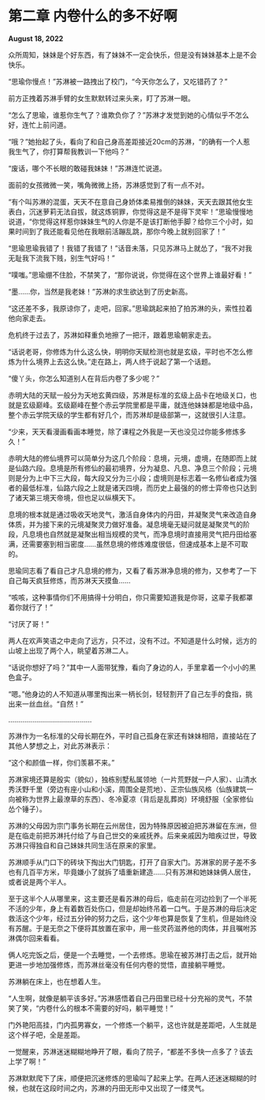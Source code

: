 # 第二章  内卷什么的多不好啊

**August 18, 2022**

众所周知，妹妹是个好东西，有了妹妹不一定会快乐，但是没有妹妹基本上是不会快乐。

“思瑜你慢点！”苏淋被一路拽出了校门，“今天你怎么了，又吃错药了？”

前方正拽着苏淋手臂的女生默默转过来头来，盯了苏淋一眼。

“怎么了思瑜，谁惹你生气了？谁欺负你了？”苏淋才发觉到她的心情似乎不怎么好，连忙上前问道。

“哦？”她抬起了头，看向了和自己身高差距接近20cm的苏淋，“的确有一个人惹我生气了，你打算帮我教训一下他吗？”

“废话，哪个不长眼的敢碰我妹妹！”苏淋连忙说道。

面前的女孩微微一笑，嘴角微微上扬，苏淋感觉到了有一点不对。

“有个叫苏淋的混蛋，天天不在意自己身娇体柔易推倒的妹妹，天天去跟其他女生表白，沉迷萝莉无法自拔，就这炼铜罪，你觉得这是不是得下灵牢！”思瑜慢慢地说道，“你觉得这样惹你妹妹生气的人你是不是该打断他手脚？给你三个小时，如果时间到了我还能看见他在我眼前活蹦乱跳，那你今晚上就别回家了！”

“思瑜思瑜我错了！我错了我错了！”话音未落，只见苏淋马上就怂了，“我不对我无耻我下流我下贱，别生气好吗！”

“噗嗤。”思瑜绷不住脸，不禁笑了，“那你说说，你觉得在这个世界上谁最好看！”

“墨……你，当然是我老妹！”苏淋的求生欲达到了历史新高。

“这还差不多，我原谅你了，走吧，回家。”思瑜跳起来拍了拍苏淋的头，索性拉着他向家走去。

危机终于过去了，苏淋如释重负地擦了一把汗，跟着思瑜朝家走去。

“话说老哥，你修炼为什么这么快，明明你天赋检测也就是玄级，平时也不怎么修炼为什么境界上去这么快。”走在路上，两人终于说起了第一个话题。

“傻丫头，你怎么知道别人在背后内卷了多少呢？”

赤明大陆的天赋一般分为天地玄黄四级，苏淋是标准的玄级上品卡在地级关口，也就是玄级巅峰。玄级巅峰在整个赤云学院里都是平庸，就连他妹妹都是地级中品，整个赤云学院天级的学生都有好几个，而苏淋却是级部第一，这就很引人注意。

“少来，天天看漫画看画本睡觉，除了课程之外我是一天也没见过你能多修炼多久！”

赤明大陆的修仙境界可以简单分为这几个阶段：息境，元境，虚境，在随即而上就是仙路六段。息境是所有修仙的最初境界，分为凝息、凡息、净息三个阶段；元境则是分为上中下三大段，每大段又分为三小段；虚境则是标志着一名修仙者成为强者的最低标准，仙路六段之上就是诸天四境，而历史上最强的的修士弈帝也只达到了诸天第三境天帝境，但也足以纵横天下。

息境的根本就是通过吸收天地灵气，激活自身体内的丹田，并凝聚灵气来改造自身体质，并为接下来的元境凝聚灵力做好准备。凝息境毫无疑问就是凝聚灵气的阶段，凡息境也自然就是凝聚出相当规模的灵气，而净息境时直接用灵气把丹田给塞满，还需要塞到相当密度……虽然息境的修炼难度很低，但速成基本上是不可取的。

思瑜同志看了看自己才凡息境的修为，又看了看苏淋净息境的修为，又参考了一下自己每天疯狂修炼，而苏淋天天摸鱼……

“咳咳，这种事情你们不用搞得十分明白，你只需要知道我是你哥，这辈子我都罩着你就行了！”

“讨厌了哥！”

两人在欢声笑语之中走向了远方，只不过，没有不过。不知道是什么时候，远方的山坡上出现了两个人，眺望着苏淋二人。

“话说你想好了吗？”其中一人面带犹豫，看向了身边的人，手里拿着一个小小的黑色盒子。

“嗯。”他身边的人不知道从哪里掏出来一柄长剑，轻轻割开了自己左手的食指，挑出来一丝血丝。“自然！”

……………………………………

苏淋作为一名标准的父母长期在外，平时自己孤身在家还有妹妹相陪，直接站在了其他人梦想之上，对此苏淋表示：

“这个和颜值一样，你们羡慕不来。”

苏淋家境还算是殷实（貌似），独栋别墅私属领地（一片荒野就一户人家）、山清水秀沃野千里（旁边有座小山和小溪，周围全是荒地）、正宗仙族风格（仙族建筑一向被称为世界上最潦草的东西）、冬冷夏凉（背后是乱葬岗）环境舒服（全家修仙怂个锤子）。

苏淋的父母因为宗门事务长期在云州居住，因为特殊原因被迫把苏淋留在东洲，但是在临走前把苏淋托付给了与自己世交的亲戚抚养。后来亲戚因为暗疾过世，导致苏淋只得独自和自己妹妹共同生活在原来的家里。

苏淋顺手从门口下的砖块下掏出大门钥匙，打开了自家大门。苏淋家的房子差不多也有几百平方米，毕竟嫌小了就拆了墙重新建造……只有苏淋和她妹妹俩人居住，或者说是两个半人。

至于这半个人从哪里来，这主要还是看苏淋的母后，临走前在河边捡到了一个半死不活的少年，身上有着数百处伤口，但是却始终吊着一口气。于是苏淋的母后决定救活这个少年，经过五分钟的努力之后，这个少年也算是恢复了生机，但是始终没有苏醒。于是无奈之下便将其放置在家中，用一些灵药滋养他的肉体，并且嘱咐苏淋偶尔回来看看。

俩人吃完饭之后，便是一个去睡觉，一个去修炼。思瑜在被苏淋打击之后，就开始更进一步地加强修炼，而苏淋丝毫没有任何内卷的觉悟，直接躺平睡觉。

苏淋躺在床上，也在想着人生。

“人生啊，就像是躺平该多好。”苏淋感悟着自己丹田里已经十分充裕的灵气，不禁笑了笑，“内卷什么的根本不需要的好吗，躺平睡觉！”

门外艳阳高挂，门内孤男寡女，一个修炼一个躺平，这也许就是差距吧，人生就是这个样子吧，全是差距。

一觉醒来，苏淋迷迷糊糊地睁开了眼，看向了院子，“都差不多快一点多了？该去上学了啊！”

苏淋默默爬下了床，顺便把沉迷修炼的思瑜叫了起来上学。在两人还迷迷糊糊的时候，也就在这段时间之内，苏淋的丹田无形中又出现了一缕灵气。
